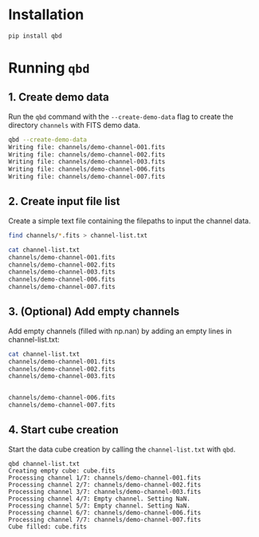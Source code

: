 # Installation
 
``` bash
pip install qbd
```
# Running `qbd`

## 1. Create demo data
Run the `qbd` command with the `--create-demo-data` flag to create the directory
`channels` with FITS demo data.
```bash
qbd --create-demo-data
Writing file: channels/demo-channel-001.fits
Writing file: channels/demo-channel-002.fits
Writing file: channels/demo-channel-003.fits
Writing file: channels/demo-channel-006.fits
Writing file: channels/demo-channel-007.fits
```

## 2. Create input file list
Create a simple text file containing the filepaths to input the channel data.
```bash
find channels/*.fits > channel-list.txt
```

```bash
cat channel-list.txt
channels/demo-channel-001.fits
channels/demo-channel-002.fits
channels/demo-channel-003.fits
channels/demo-channel-006.fits
channels/demo-channel-007.fits
```

## 3. (Optional) Add empty channels
Add empty channels (filled with np.nan) by adding an empty lines in channel-list.txt:
```bash
cat channel-list.txt
channels/demo-channel-001.fits
channels/demo-channel-002.fits
channels/demo-channel-003.fits


channels/demo-channel-006.fits
channels/demo-channel-007.fits
```

## 4. Start cube creation
Start the data cube creation by calling the `channel-list.txt` with `qbd`.
```
qbd channel-list.txt
Creating empty cube: cube.fits
Processing channel 1/7: channels/demo-channel-001.fits
Processing channel 2/7: channels/demo-channel-002.fits
Processing channel 3/7: channels/demo-channel-003.fits
Processing channel 4/7: Empty channel. Setting NaN.
Processing channel 5/7: Empty channel. Setting NaN.
Processing channel 6/7: channels/demo-channel-006.fits
Processing channel 7/7: channels/demo-channel-007.fits
Cube filled: cube.fits
```
